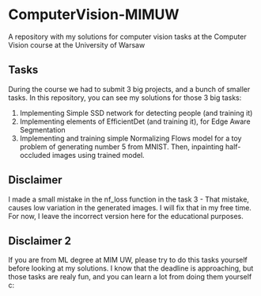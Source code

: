 # ComputerVision-MIMUW
A repository with my solutions for computer vision tasks at the Computer Vision course at the University of Warsaw 

## Tasks
During the course we had to submit 3 big projects, and a bunch of smaller tasks. In this repository, you can see my solutions for those 3 big tasks:
1. Implementing Simple SSD network for detecting people (and training it)
2. Implementing elements of EfficientDet (and training it), for Edge Aware Segmentation
3. Implementing and training simple Normalizing Flows model for a toy problem of generating number 5 from MNIST. Then, inpainting half-occluded images using trained model.

## Disclaimer
I made a small mistake in the nf_loss function in the task 3 - That mistake, causes low variation in the generated images. I will fix that in my free time. For now, I leave the incorrect version here for the educational purposes.

## Disclaimer 2
If you are from ML degree at MIM UW, please try to do this tasks yourself before looking at my solutions. I know that the deadline is approaching, but those tasks are realy fun, and you can learn a lot from doing them yourself c:

